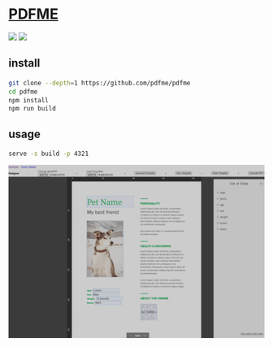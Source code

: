 # [PDFME](https://github.com/pdfme/pdfme)

![](https://img.shields.io/github/license//pdfme/pdfme) ![](https://img.shields.io/github/last-commit/scillidan/pdfme/main?label=last%20commit%20(fork))

## install

```sh
git clone --depth=1 https://github.com/pdfme/pdfme
cd pdfme
npm install
npm run build
```

## usage

```sh
serve -s build -p 4321
```

![pdfme](/_image/optWeb/pdfme.png)
